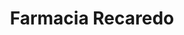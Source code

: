 ---
title: "Farmacia Recaredo"
url: /sevilla-casco-antiguo-san-bartolome/farmacia-recaredo/
shop: Sanitätshaus
---